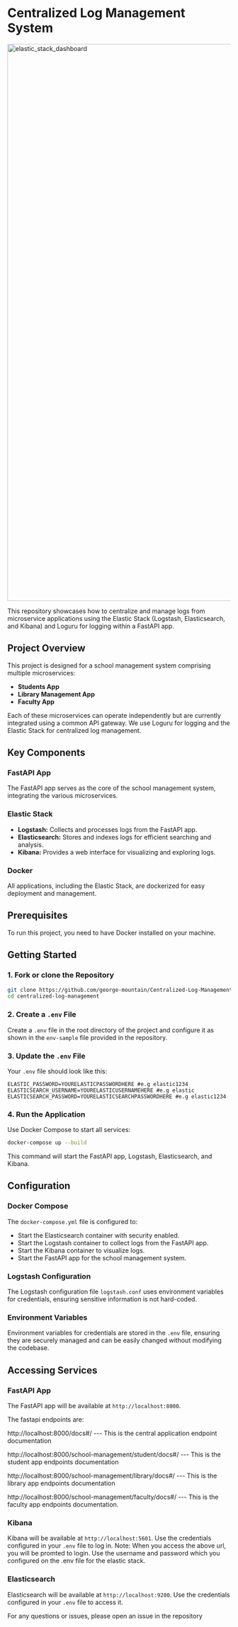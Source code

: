 
# Centralized Log Management System

<img width="1259" alt="elastic_stack_dashboard" src="https://github.com/george-mountain/Centralized-Log-Management/assets/19597087/7a2e9686-0b14-4867-bd4d-a67dbab4b289">


This repository showcases how to centralize and manage logs from microservice applications using the Elastic Stack (Logstash, Elasticsearch, and Kibana) and Loguru for logging within a FastAPI app.

## Project Overview

This project is designed for a school management system comprising multiple microservices:

- **Students App**
- **Library Management App**
- **Faculty App**

Each of these microservices can operate independently but are currently integrated using a common API gateway. We use Loguru for logging and the Elastic Stack for centralized log management.

## Key Components

### FastAPI App
The FastAPI app serves as the core of the school management system, integrating the various microservices.

### Elastic Stack
- **Logstash:** Collects and processes logs from the FastAPI app.
- **Elasticsearch:** Stores and indexes logs for efficient searching and analysis.
- **Kibana:** Provides a web interface for visualizing and exploring logs.

### Docker
All applications, including the Elastic Stack, are dockerized for easy deployment and management.

## Prerequisites

To run this project, you need to have Docker installed on your machine.

## Getting Started

### 1. Fork or clone the Repository

```sh
git clone https://github.com/george-mountain/Centralized-Log-Management.git
cd centralized-log-management
```

### 2. Create a `.env` File

Create a `.env` file in the root directory of the project and configure it as shown in the `env-sample` file provided in the repository.

### 3. Update the `.env` File

Your `.env` file should look like this:

```env
ELASTIC_PASSWORD=YOURELASTICPASSWORDHERE #e.g elastic1234
ELASTICSEARCH_USERNAME=YOURELASTICUSERNAMEHERE #e.g elastic
ELASTICSEARCH_PASSWORD=YOURELASTICSEARCHPASSWORDHERE #e.g elastic1234
```

### 4. Run the Application

Use Docker Compose to start all services:

```sh
docker-compose up --build 
```

This command will start the FastAPI app, Logstash, Elasticsearch, and Kibana.

## Configuration

### Docker Compose

The `docker-compose.yml` file is configured to:

- Start the Elasticsearch container with security enabled.
- Start the Logstash container to collect logs from the FastAPI app.
- Start the Kibana container to visualize logs.
- Start the FastAPI app for the school management system.

### Logstash Configuration

The Logstash configuration file `logstash.conf` uses environment variables for credentials, ensuring sensitive information is not hard-coded.

### Environment Variables

Environment variables for credentials are stored in the `.env` file, ensuring they are securely managed and can be easily changed without modifying the codebase.

## Accessing Services

### FastAPI App
The FastAPI app will be available at `http://localhost:8000`.

The fastapi endpoints are:

http://localhost:8000/docs#/ --- This is the central application endpoint documentation

http://localhost:8000/school-management/student/docs#/  --- This is the student app endpoints documentation

http://localhost:8000/school-management/library/docs#/  --- This is the library app endpoints documentation

http://localhost:8000/school-management/faculty/docs#/  --- This is the faculty app endpoints documentation.


### Kibana
Kibana will be available at `http://localhost:5601`. Use the credentials configured in your `.env` file to log in.
Note: When you access the above url, you will be promted to login. Use the username and password which you configured
on the .env file for the elastic stack.

### Elasticsearch
Elasticsearch will be available at `http://localhost:9200`. Use the credentials configured in your `.env` file to access it.


For any questions or issues, please open an issue in the repository

